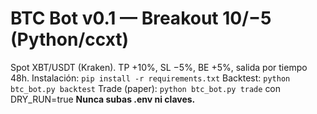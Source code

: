 # BTC Bot v0.1 — Breakout 10/−5 (Python/ccxt)
Spot XBT/USDT (Kraken). TP +10%, SL −5%, BE +5%, salida por tiempo 48h.
Instalación: `pip install -r requirements.txt`
Backtest: `python btc_bot.py backtest`
Trade (paper): `python btc_bot.py trade` con DRY_RUN=true
**Nunca subas .env ni claves.**
